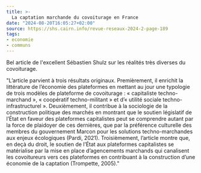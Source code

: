 ```yaml
---
title: >-
  La captation marchande du covoiturage en France
date: "2024-08-20T16:05:27+02:00"
source: https://shs.cairn.info/revue-reseaux-2024-2-page-189
tags:
- economie
- communs
---
```

Bel article de l'excellent Sébastien Shulz sur les réalités très diverses du covoiturage.

"L’article parvient à trois résultats originaux. Premièrement, il enrichit la littérature de l’économie des plateformes en mettant au jour une typologie de trois modèles de plateforme de covoiturage : « capitaliste techno-marchand », « coopératif techno-militant » et d’« utilité sociale techno-infrastructurel ». Deuxièmement, il contribue à la sociologie de la construction politique des marchés en montrant que le soutien législatif de l’État en faveur des plateformes capitalistes peut se comprendre autant par la force de plaidoyer de ces dernières, que par la préférence culturelle des membres du gouvernement Marcon pour les solutions techno-marchandes aux enjeux écologiques (Pardi, 2021). Troisièmement, l’article montre que, en deçà du droit, le soutien de l’État aux plateformes capitalistes se matérialise par la mise en place d’agencements marchands qui canalisent les covoitureurs vers ces plateformes en contribuant à la construction d’une économie de la captation (Trompette, 2005)."